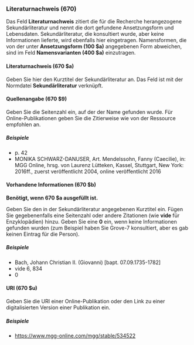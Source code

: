 ### Literaturnachweis (670)

Das Feld **Literaturnachweis** zitiert die für die Recherche herangezogene Sekundärliteratur und nennt die dort gefundene Ansetzungsform und Lebensdaten. Sekundärliteratur, die konsultiert wurde, aber keine Informationen lieferte, wird ebenfalls hier eingetragen. Namensformen, die von der unter **Ansetzungsform (100 $a)** angegebenen Form abweichen, sind im Feld **Namensvarianten (400 $a)** einzutragen.

#### Literaturnachweis (670 $a)

Geben Sie hier den Kurztitel der Sekundärliteratur an. Das Feld ist mit der Normdatei **Sekundärliteratur** verknüpft.

#### Quellenangabe (670 $9)

Geben Sie die Seitenzahl ein, auf der der Name gefunden wurde. Für Online-Publikationen geben Sie die Zitierweise wie von der Ressource empfohlen an.

##### Beispiele
- p. 42
- MONIKA SCHWARZ-DANUSER, Art. Mendelssohn, Fanny (Caecilie), in: MGG Online, hrsg. von Laurenz Lütteken, Kassel, Stuttgart, New York: 2016ff., zuerst veröffentlicht 2004, online veröffentlicht 2016

#### Vorhandene Informationen (670 $b)

**Benötigt, wenn 670 $a ausgefüllt ist.**

Geben Sie den in der Sekundärliteratur angegebenen Kurztitel ein. Fügen Sie gegebenenfalls eine Seitenzahl oder andere Zitationen (wie **vide** für Enzyklopädien) hinzu. Geben Sie eine **0** ein, wenn keine Informationen gefunden wurden (zum Beispiel haben Sie Grove-7 konsultiert, aber es gab keinen Eintrag für die Person).

##### Beispiele

- Bach, Johann Christian II. (Giovanni) [bapt. 07.09.1735-1782]
- vide 6, 834
- 0

#### URI (670 $u)

Geben Sie die URI einer Online-Publikation oder den Link zu einer digitalisierten Version einer Publikation ein.

##### Beispiele
- https://www.mgg-online.com/mgg/stable/534522

